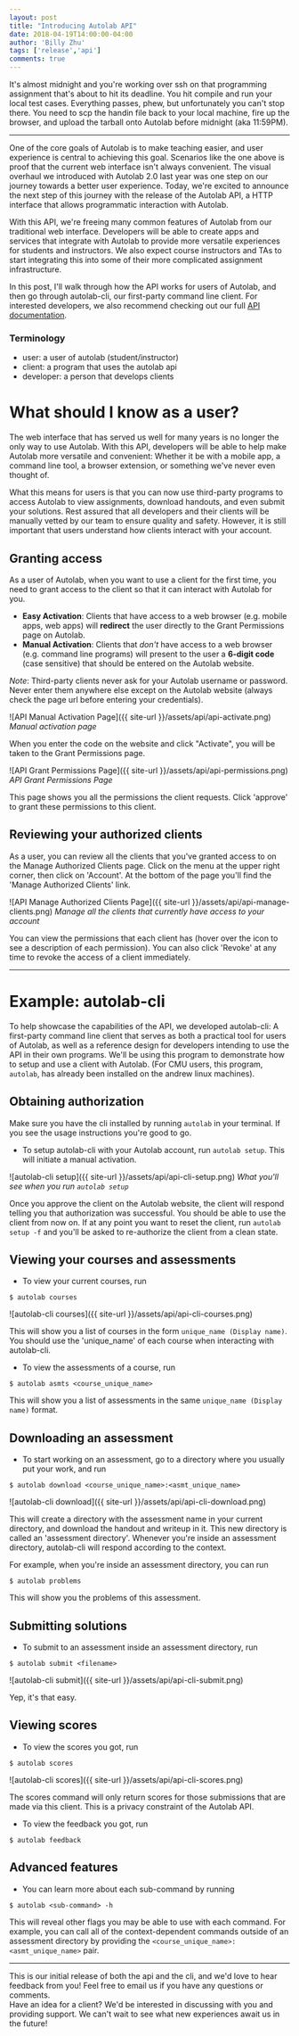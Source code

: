 ```yaml
---
layout: post
title: "Introducing Autolab API"
date: 2018-04-19T14:00:00-04:00
author: 'Billy Zhu'
tags: ['release','api']
comments: true
---
```


It's almost midnight and you're working over ssh on that programming assignment that's about to hit its deadline. You hit compile and run your local test cases. Everything passes, phew, but unfortunately you can't stop there. You need to scp the handin file back to your local machine, fire up the browser, and upload the tarball onto Autolab before midnight (aka 11:59PM).

---

One of the core goals of Autolab is to make teaching easier, and user experience is central to achieving this goal. Scenarios like the one above is proof that the current web interface isn't always convenient. The visual overhaul we introduced with Autolab 2.0 last year was one step on our journey towards a better user experience. Today, we're excited to announce the next step of this journey with the release of the Autolab API, a HTTP interface that allows programmatic interaction with Autolab.

With this API, we're freeing many common features of Autolab from our traditional web interface. Developers will be able to create apps and services that integrate with Autolab to provide more versatile experiences for students and instructors. We also expect course instructors and TAs to start integrating this into some of their more complicated assignment infrastructure.

In this post, I'll walk through how the API works for users of Autolab, and then go through autolab-cli, our first-party command line client. For interested developers, we also recommend checking out our full [API documentation][api-docs].

### Terminology

- user: a user of autolab (student/instructor)
- client: a program that uses the autolab api
- developer: a person that develops clients

# What should I know as a user?

The web interface that has served us well for many years is no longer the only way to use Autolab. With this API, developers will be able to help make Autolab more versatile and convenient: Whether it be with a mobile app, a command line tool, a browser extension, or something we've never even thought of.

What this means for users is that you can now use third-party programs to access Autolab to view assignments, download handouts, and even submit your solutions. Rest assured that all developers and their clients will be manually vetted by our team to ensure quality and safety. However, it is still important that users understand how clients interact with your account.

## Granting access

As a user of Autolab, when you want to use a client for the first time, you need to grant access to the client so that it can interact with Autolab for you.

- __Easy Activation__: Clients that have access to a web browser (e.g. mobile apps, web apps) will __redirect__ the user directly to the Grant Permissions page on Autolab.
- __Manual Activation__: Clients that _don't_ have access to a web browser (e.g. command line programs) will present to the user a __6-digit code__ (case sensitive) that should be entered on the Autolab website.

_Note_: Third-party clients never ask for your Autolab username or password. Never enter them anywhere else except on the Autolab website (always check the page url before entering your credentials).

![API Manual Activation Page]({{ site-url }}/assets/api/api-activate.png)
_Manual activation page_

When you enter the code on the website and click "Activate", you will be taken to the Grant Permissions page.

![API Grant Permissions Page]({{ site-url }}/assets/api/api-permissions.png)
_API Grant Permissions Page_

This page shows you all the permissions the client requests. Click 'approve' to grant these permissions to this client.

## Reviewing your authorized clients

As a user, you can review all the clients that you've granted access to on the Manage Authorized Clients page. Click on the menu at the upper right corner, then click on 'Account'. At the bottom of the page you'll find the 'Manage Authorized Clients' link.

![API Manage Authorized Clients Page]({{ site-url }}/assets/api/api-manage-clients.png)
_Manage all the clients that currently have access to your account_

You can view the permissions that each client has (hover over the icon to see a description of each permission). You can also click 'Revoke' at any time to revoke the access of a client immediately.

---

# Example: autolab-cli

To help showcase the capabilities of the API, we developed autolab-cli: A first-party command line client that serves as both a practical tool for users of Autolab, as well as a reference design for developers intending to use the API in their own programs. We'll be using this program to demonstrate how to setup and use a client with Autolab. (For CMU users, this program, `autolab`, has already been installed on the andrew linux machines).

## Obtaining authorization

Make sure you have the cli installed by running `autolab` in your terminal. If you see the usage instructions you're good to go.

- To setup autolab-cli with your Autolab account, run `autolab setup`. This will initiate a manual activation.

![autolab-cli setup]({{ site-url }}/assets/api/api-cli-setup.png)
_What you'll see when you run `autolab setup`_

Once you approve the client on the Autolab website, the client will respond telling you that authorization was successful. You should be able to use the client from now on. If at any point you want to reset the client, run `autolab setup -f` and you'll be asked to re-authorize the client from a clean state.

## Viewing your courses and assessments

- To view your current courses, run  
```
$ autolab courses
```

![autolab-cli courses]({{ site-url }}/assets/api/api-cli-courses.png)

This will show you a list of courses in the form `unique_name (Display name)`. You should use the 'unique_name' of each course when interacting with autolab-cli.

- To view the assessments of a course, run  
```
$ autolab asmts <course_unique_name>
```

This will show you a list of assessments in the same `unique_name (Display name)` format.

## Downloading an assessment

- To start working on an assessment, go to a directory where you usually put your work, and run  
```
$ autolab download <course_unique_name>:<asmt_unique_name>
```

![autolab-cli download]({{ site-url }}/assets/api/api-cli-download.png)

This will create a directory with the assessment name in your current directory, and download the handout and writeup in it. This new directory is called an 'assessment directory'. Whenever you're inside an assessment directory, autolab-cli will respond according to the context.

For example, when you're inside an assessment directory, you can run  
```
$ autolab problems
```  
This will show you the problems of this assessment.

## Submitting solutions

- To submit to an assessment inside an assessment directory, run  
```
$ autolab submit <filename>
```

![autolab-cli submit]({{ site-url }}/assets/api/api-cli-submit.png)

Yep, it's that easy.

## Viewing scores

- To view the scores you got, run  
```
$ autolab scores
```

![autolab-cli scores]({{ site-url }}/assets/api/api-cli-scores.png)

The scores command will only return scores for those submissions that are made via this client. This is a privacy constraint of the Autolab API.

- To view the feedback you got, run  
```
$ autolab feedback
```

## Advanced features

- You can learn more about each sub-command by running  
```
$ autolab <sub-command> -h
```

This will reveal other flags you may be able to use with each command. For example, you can call all of the context-dependent commands outside of an assessment directory by providing the `<course_unique_name>:<asmt_unique_name>` pair.

---

This is our initial release of both the api and the cli, and we'd love to hear feedback from you! Feel free to email us if you have any questions or comments.  
Have an idea for a client? We'd be interested in discussing with you and providing support. We can't wait to see what new experiences await us in the future!


[api-docs]: https://autolab.github.io/docs/api-overview